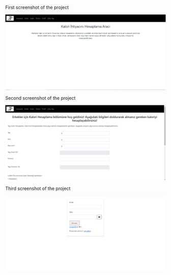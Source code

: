 First screenshot of the project

![Screenshot_1.png](./Screenshot_1.png)

Second screenshot of the project

![Screenshot_2.png](./Screenshot_2.png)

Third screenshot of the project

![Screenshot_3.png](./Screenshot_3.png)
